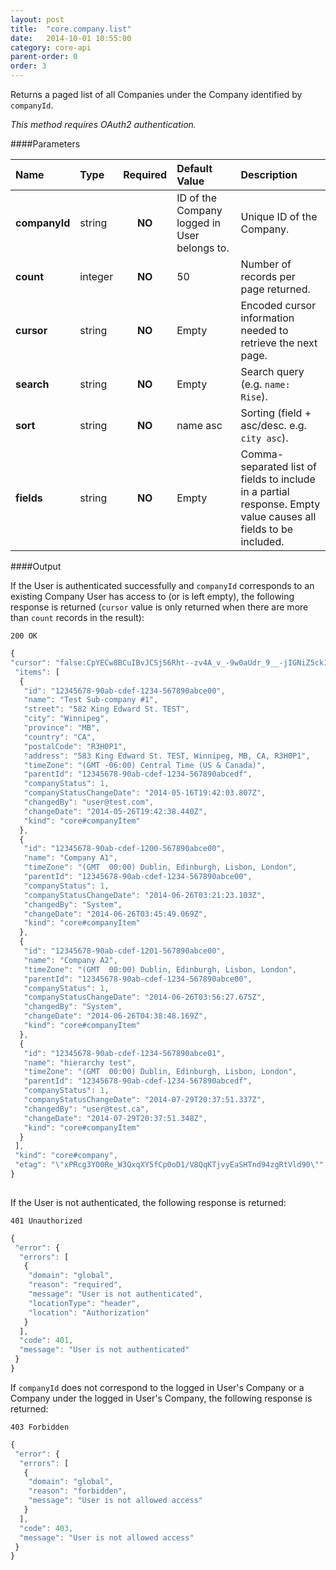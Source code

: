 ```yaml
---
layout: post
title:  "core.company.list"
date:   2014-10-01 10:55:00
category: core-api
parent-order: 0
order: 3
---
```


Returns a paged list of all Companies under the Company identified by `companyId`.

*This method requires OAuth2 authentication.*

####Parameters

| Name    | Type   | Required | Default Value | Description |
|:--------|:-------|:--------:|:--------------|:------------|
| **companyId**  | string |  **NO**  | ID of the Company logged in User belongs to. | Unique ID of the Company. |
| **count**  | integer |  **NO**  | 50 | Number of records per page returned. |
| **cursor**  | string |  **NO**  | Empty | Encoded cursor information needed to retrieve the next page. |
| **search**  | string |  **NO**  | Empty | Search query (e.g. ```name: Rise```). |
| **sort**  | string |  **NO**  | name asc | Sorting (field + asc/desc. e.g. ```city asc```). |
| **fields**  | string |  **NO**  | Empty | Comma-separated list of fields to include in a partial response. Empty value causes all fields to be included. |

####Output

If the User is authenticated successfully and `companyId` corresponds to an existing Company User has access to (or is left empty), the following response is returned (`cursor` value is only returned when there are more than `count` records in the result):

```200 OK```

```javascript
{
"cursor": "false:CpYECw8BCuIBvJCSj56Rht--zv4A_v_-9w0aUdr_9__-jIGNiZ5ckI2a0ouajIv_AHRtoKCZi4ygoP6AXZ6Pj5qRmJaRmv8Ac3Rtlp7bmof_AF2blo2anIuQjYbRjIqd8JCSj56RlpqMm8zMyMzPy83Sm87Nyt9Lmc3L0sbJz8fSxpnPm6_LmZzKnMnN_wBzdG2bkJyglpv_AF2ayZvNx83JzNLMnJ3L0sv4yc_Sxp6bxtKbzp7Lz8fLm8zNz57_AHN_msmbzcfNyczSz5ydy9LLy8nP0saem8bSm86ey8_Hy5vMzc-e_wD__hACIUxzD6Wz2xm8UABaCwn0rs1cFQGuThABEg1Eb2N1bWVudEluZGV4GrMBKEFOR7AoSVMgImN1c3RvbWVyX25hbWUiICJhcHBlbmdpbmUiKSAoSVMgImdyb3VwX25hbWUiICJzfnJ2YWNvcmUtdGVzdCIpICJUyAibmFtZXNwYWNlIiAiIikgKElTICJpbmRleF9uYW1lIiAiZGlyZWN0b3J5LnN1YmNvbXBhbmllc2QzMzczMDQyLWQxMjUtNGYyNC05NjAsLTlmMGQwNGZjNWM2MiIpIChUUlVFKdk6FAoOKFQgc3RleHRfbmFtZSkQACIAShwIADoVc346YnRpX2dlbmVyaWNfc2NvcmVyQOgHUhkKDChOIG9yZGVyX2lkKRABGQAAAAAAAPD_",
 "items": [
  {
   "id": "12345678-90ab-cdef-1234-567890abce00",
   "name": "Test Sub-company #1",
   "street": "582 King Edward St. TEST",
   "city": "Winnipeg",
   "province": "MB",
   "country": "CA",
   "postalCode": "R3H0P1",
   "address": "583 King Edward St. TEST, Winnipeg, MB, CA, R3H0P1",
   "timeZone": "(GMT -06:00) Central Time (US & Canada)",
   "parentId": "12345678-90ab-cdef-1234-567890abcedf",
   "companyStatus": 1,
   "companyStatusChangeDate": "2014-05-16T19:42:03.807Z",
   "changedBy": "user@test.com",
   "changeDate": "2014-05-26T19:42:38.440Z",
   "kind": "core#companyItem"
  },
  {
   "id": "12345678-90ab-cdef-1200-567890abce00",
   "name": "Company A1",
   "timeZone": "(GMT  00:00) Dublin, Edinburgh, Lisbon, London",
   "parentId": "12345678-90ab-cdef-1234-567890abce00",
   "companyStatus": 1,
   "companyStatusChangeDate": "2014-06-26T03:21:23.103Z",
   "changedBy": "System",
   "changeDate": "2014-06-26T03:45:49.069Z",
   "kind": "core#companyItem"
  },
  {
   "id": "12345678-90ab-cdef-1201-567890abce00",
   "name": "Company A2",
   "timeZone": "(GMT  00:00) Dublin, Edinburgh, Lisbon, London",
   "parentId": "12345678-90ab-cdef-1234-567890abce00",
   "companyStatus": 1,
   "companyStatusChangeDate": "2014-06-26T03:56:27.675Z",
   "changedBy": "System",
   "changeDate": "2014-06-26T04:38:48.169Z",
   "kind": "core#companyItem"
  },
  {
   "id": "12345678-90ab-cdef-1234-567890abce01",
   "name": "hierarchy test",
   "timeZone": "(GMT  00:00) Dublin, Edinburgh, Lisbon, London",
   "parentId": "12345678-90ab-cdef-1234-567890abcedf",
   "companyStatus": 1,
   "companyStatusChangeDate": "2014-07-29T20:37:51.337Z",
   "changedBy": "user@test.ca",
   "changeDate": "2014-07-29T20:37:51.348Z",
   "kind": "core#companyItem"
  }
 ],
 "kind": "core#company",
 "etag": "\"xPRcg3YO0Re_W3QxqXY5fCp0oD1/V8QqKTjvyEaSHTnd94zgRtVld90\""
}
 
```

If the User is not authenticated, the following response is returned:

```401 Unauthorized```
 
```javascript
{
 "error": {
  "errors": [
   {
    "domain": "global",
    "reason": "required",
    "message": "User is not authenticated",
    "locationType": "header",
    "location": "Authorization"
   }
  ],
  "code": 401,
  "message": "User is not authenticated"
 }
}
```

If `companyId` does not correspond to the logged in User's Company or a Company under the logged in User's Company, the following response is returned:

```403 Forbidden```
 
```javascript
{
 "error": {
  "errors": [
   {
    "domain": "global",
    "reason": "forbidden",
    "message": "User is not allowed access"
   }
  ],
  "code": 403,
  "message": "User is not allowed access"
 }
}
```
